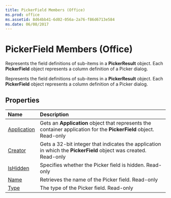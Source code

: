 ```yaml
---
title: PickerField Members (Office)
ms.prod: office
ms.assetid: 8d64bb41-6d02-056a-2a76-f86d6713e584
ms.date: 06/08/2017
---
```



# PickerField Members (Office)
Represents the field definitions of sub-items in a **PickerResult** object. Each **PickerField** object represents a column definition of a Picker dialog.

Represents the field definitions of sub-items in a **PickerResult** object. Each **PickerField** object represents a column definition of a Picker dialog.


## Properties



|**Name**|**Description**|
|:-----|:-----|
|[Application](pickerfield-application-property-office.md)|Gets an **Application** object that represents the container application for the **PickerField** object. Read-only|
|[Creator](pickerfield-creator-property-office.md)|Gets a 32-bit integer that indicates the application in which the **PickerField** object was created. Read-only|
|[IsHidden](pickerfield-ishidden-property-office.md)|Specifies whether the Picker field is hidden. Read-only|
|[Name](pickerfield-name-property-office.md)|Retrieves the name of the Picker field. Read-only|
|[Type](pickerfield-type-property-office.md)|The type of the Picker field. Read-only|

